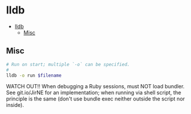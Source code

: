 # lldb

- [lldb](#lldb)
  - [Misc](#misc)

## Misc

```sh
# Run on start; multiple `-o` can be specified.
#
lldb -o run $filename
```

WATCH OUT!! When debugging a Ruby sessions, must NOT load bundler. See git.io/JirNE for an implementation; when running via shell script, the principle is the same (don't use bundle exec neither outside the script nor inside).
